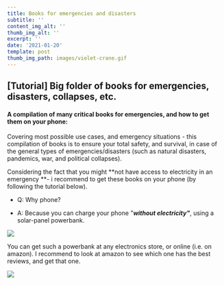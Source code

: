 ```yaml
---
title: Books for emergencies and disasters
subtitle: ''
content_img_alt: ''
thumb_img_alt: ''
excerpt: ''
date: '2021-01-20'
template: post
thumb_img_path: images/violet-crane.gif
---
```

## \[Tutorial] Big folder of books for emergencies, disasters, collapses, etc.

#### A compilation of many critical books for emergencies, and how to get them on your phone:

Covering most possible use cases, and emergency situations - this compilation of books is to ensure your total safety, and survival, in case of the general types of emergencies/disasters (such as natural disasters, pandemics, war, and political collapses).

Considering the fact that you might **not have access to electricity in an emergency **- i recommend to get these books on your phone (by following the tutorial below). 

*   Q: Why phone?

*   A: Because you can charge your phone "***without electricity"***, using a solar-panel powerbank.



![](https://external-content.duckduckgo.com/iu/?u=https%3A%2F%2Fforgardening.org%2Fwp-content%2Fuploads%2F2018%2F08%2FSolar-Powerbank-von-XTPower-im-Test-XTPower-XT-S4000-Review-16.jpg&f=1&nofb=1)

You can get such a powerbank at any electronics store, or online (i.e. on amazon). I recommend to look at amazon to see which one has the best reviews, and get that one.



![](https://lh3.googleusercontent.com/fife/ABSRlIoucY4n_2dJKAmK0DXWmQLkR1j_UmKp1MOik_52kkEIKAAFbxTUMjW5xvVMcEFv0yZMalcSM0RzU-N6_YSltISsoyB5mFRGB9rGV0_syxoacCG2a4cFk8Leg8roLNkbqYL_l48Uei85oUBfzsrK9IfQe1D5nxsXGqFmTfxQwb89Qfu6l_mEjJHbufnBkkXv-BI5LZh7KtROIKFsIGNNfNJtRl-zXLW7A_uUjjHKMG-U0-UadWhvIYzPGvJsQWGEE9EfWLct-Ff51BXeasLWWwcCgvO1xdKXmwVXzD_8eIjAWzCc-p8IN8FupZQAv7DU5IDeJdAyx8j3iHPg5nhkaHqbt0YIpiL53KXqIXgM_NBiUJZEg3_L0UaNfT6sWOxU--HLqLR9bNhcamlDgu_VXxZlTsnyl1DN9-gbrW63TjwFOOLrMCeEoTImPc07diZxS2i-mRi4vwLzrtlAgRkbCkisBSUqJUnO-caqbN4l2N1nRoo6zpfGK9K6flUM6QlIRnEj6mqrvMmqVyLuJB7wypLwvEb87b9J83mHQLPoAoztkVEFBpBYFfgDzoThKRX2UO_fgoanHHeDCMOvQsnSD1In70GU8h13mJzd7roRb9rppg48rgCY4bCtqq36FLc2JChzc2QiwDILDIy6pp5OQThhCBiBtX0HwEkafUzMLKGPMwolRM0A8y38W92bZtH1wyAZJEXRYbnv797rgnPC_5BLa4u34SLtV4c=w1147-h776-ft)

